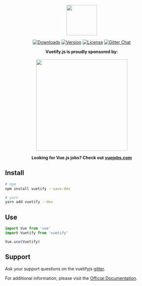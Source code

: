 <p align="center"><a href="https://vuetifyjs.com" target="_blank"><img width="100"src="https://vuetifyjs.com/public/v.png"></a></p>
<p align="center">
<a href="https://www.npmjs.com/package/vuetify"><img src="https://img.shields.io/npm/dt/vuetify.svg" alt="Downloads"></a>
  <a href="https://www.npmjs.com/package/vuetify"><img src="https://img.shields.io/npm/v/vuetify.svg" alt="Version"></a>
  <a href="https://www.npmjs.com/package/vuetify"><img src="https://img.shields.io/npm/l/vuetify.svg" alt="License"></a>
  <a href="https://gitter.im/vuetifyjs"><img src="https://img.shields.io/gitter/room/vuetifyjs/home.svg" alt="Gitter Chat"></a>
</p>
<p align="center">
  <strong>Vuetify.js is proudly sponsored by:</strong>
  <br><br>
  <a href="http://www.thedifferenceengine.io/">
    <img width="300px" src="https://vuetifyjs.com/public/doc-images/browser-stack.svg">
  </a>
</p>

<p align="center">
  <strong>Looking for Vue.js jobs? Check out <a href="https://vuejobs.com/" target="_blank">vuejobs.com</a></strong>
</p>

## Install

``` bash
# npm
npm install vuetify --save-dev
```

``` bash
# yarn
yarn add vuetify --dev
```

## Use

```javascript
import Vue from 'vue'
import Vuetify from 'vuetify'

Vue.use(Vuetify)
```

## Support
Ask your support questions on the vuetifyjs [gitter](https://gitter.im/vuetifyjs/Lobby/~chat#share).

For additional information, please visit the [Official Documentation](https://vuetifyjs.com).
